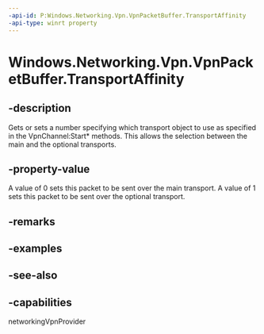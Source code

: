 ```yaml
---
-api-id: P:Windows.Networking.Vpn.VpnPacketBuffer.TransportAffinity
-api-type: winrt property
---
```


<!-- Property syntax
public uint TransportAffinity { get;  set; }
-->

# Windows.Networking.Vpn.VpnPacketBuffer.TransportAffinity

## -description
Gets or sets a number specifying which transport object to use as specified in the VpnChannel:Start* methods. This allows the selection between the main and the optional transports.

## -property-value
A value of 0 sets this packet to be sent over the main transport. A value of 1 sets this packet to be sent over the optional transport.

## -remarks

## -examples

## -see-also


## -capabilities
networkingVpnProvider
